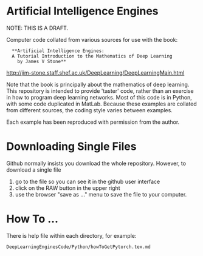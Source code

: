 # Artificial Intelligence Engines

NOTE: THIS IS A DRAFT.

Computer code collated from various sources for use with the book: 
    
      **Artificial Intelligence Engines: 
      A Tutorial Introduction to the Mathematics of Deep Learning
        by James V Stone**

http://jim-stone.staff.shef.ac.uk/DeepLearning/DeepLearningMain.html

Note that the book is principally about the mathematics of deep learning.
This repository is intended to provide 'taster' code, rather than an exercise in how to program deep learning networks. Most of this code is in Python, with some code duplicated in MatLab. Because these examples are collated from different sources, the coding style varies between examples.

Each example has been reproduced with permission from the author.

Downloading Single Files
========================
Github normally insists you download the whole repository.
However, to download a single file
1) go to the file so you can see it in the github user interface 
2) click on the RAW button in the upper right
3) use the browser "save as ..." menu to save the file to your computer. 

How To ...
===========
There is help file within each directory, for example:

    DeepLearningEnginesCode/Python/howToGetPytorch.tex.md
